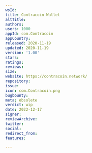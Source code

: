 ```yaml
---
wsId: 
title: Contracoin Wallet
altTitle: 
authors: 
users: 1000
appId: com.Contracoin
appCountry: 
released: 2020-11-19
updated: 2020-11-19
version: '1.00'
stars: 
ratings: 
reviews: 
size: 
website: https://contracoin.network/
repository: 
issue: 
icon: com.Contracoin.png
bugbounty: 
meta: obsolete
verdict: wip
date: 2022-12-17
signer: 
reviewArchive: 
twitter: 
social: 
redirect_from: 
features: 

---
```



